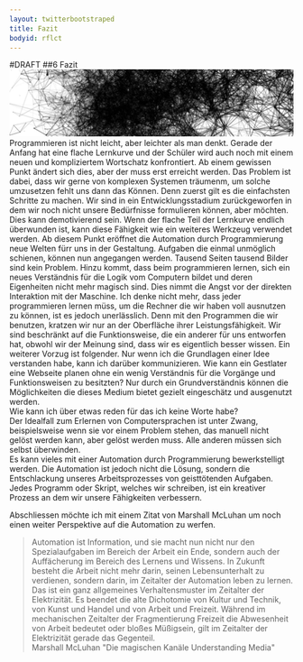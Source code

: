 ```yaml
---
layout: twitterbootstraped
title: Fazit
bodyid: rflct
---
```


#DRAFT
##<a name="06"></a>6 Fazit
![mt4d teaser fazit](images/mt4dteaser_fazit.jpg)
Programmieren ist nicht leicht, aber leichter als man denkt. Gerade der Anfang hat eine flache Lernkurve und der Schüler wird   auch noch mit einem neuen und kompliziertem Wortschatz konfrontiert. Ab einem gewissen Punkt ändert sich dies, aber der muss erst erreicht werden. Das Problem ist dabei, dass wir gerne von komplexen Systemen träumenm, um solche umzusetzen fehlt uns dann das Können. Denn zuerst gilt es die einfachsten Schritte zu machen. Wir sind in ein Entwicklungsstadium zurückgeworfen in dem wir noch nicht unsere Bedürfnisse formulieren können, aber möchten. Dies kann demotivierend sein. Wenn der flache Teil der Lernkurve endlich überwunden ist, kann diese Fähigkeit wie ein weiteres Werkzeug verwendet werden. Ab diesem Punkt eröffnet die Automation durch Programmierung neue Welten fürr uns in der Gestaltung. Aufgaben die einmal unmöglich schienen, können nun angegangen werden. Tausend Seiten tausend Bilder sind kein Problem. Hinzu kommt, dass beim programmieren lernen, sich ein neues Verständnis für die Logik vom Computern bildet und deren Eigenheiten nicht mehr magisch sind. Dies nimmt die Angst vor der direkten Interaktion mit der Maschine. Ich denke nicht mehr, dass jeder programmieren lernen müss, um die Rechner die wir haben voll ausnutzen zu können, ist es jedoch unerlässlich. Denn mit den Programmen die wir benutzen, kratzen wir nur an der Oberfläche ihrer Leistungsfähigkeit. Wir sind beschränkt auf die Funktionsweise, die ein anderer für uns entworfen hat, obwohl wir der Meinung sind, dass wir es eigentlich besser wissen. Ein weiterer Vorzug ist folgender. Nur wenn ich die Grundlagen einer Idee verstanden habe, kann ich darüber kommunizieren. Wie kann ein Gestlater eine Webseite planen ohne ein wenig Verständnis für die Vorgänge und Funktionsweisen zu besitzten? Nur durch ein Grundverständnis können die Möglichkeiten die dieses Medium bietet gezielt eingeschätz und ausgenutzt werden.  
Wie kann ich über etwas reden für das ich keine Worte habe?   
Der Idealfall zum Erlernen von Computersprachen ist unter Zwang, beispielsweise wenn sie vor einem Problem stehen, das manuell nicht gelöst werden kann, aber gelöst werden muss. Alle anderen müssen sich selbst überwinden.  
Es kann vieles mit einer Automation durch Programmierung bewerkstelligt werden. Die Automation ist jedoch nicht die Lösung, sondern die Entschlackung unseres Arbeitsprozesses von geisttötenden Aufgaben. Jedes Programm oder Skript, welches wir schreiben, ist ein kreativer Prozess an dem wir unsere Fähigkeiten verbessern.  

Abschliessen möchte ich mit einem Zitat von Marshall McLuhan um noch einen weiter Perspektive auf die Automation zu werfen.  

> Automation ist Information, und sie macht nun nicht nur den Spezialaufgaben im Bereich der Arbeit ein Ende, sondern auch der Auffächerung im Bereich des Lernens und Wissens. In Zukunft besteht die Arbeit nicht mehr darin, seinen Lebensunterhalt zu verdienen, sondern darin, im Zeitalter der Automation leben zu lernen. Das ist ein ganz allgemeines Verhaltensmuster im Zeitalter der Elektrizität. Es beendet die alte Dichotomie von Kultur und Technik, von Kunst und Handel und von Arbeit und Freizeit. Während im mechanischen Zeitalter der Fragmentierung Freizeit die Abwesenheit von Arbeit bedeutet oder bloßes Müßigsein, gilt im Zeitalter der Elektrizität gerade das Gegenteil.  
> Marshall McLuhan "Die magischen Kanäle Understanding Media"
